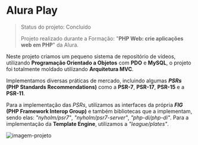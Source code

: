 # Alura Play

> Status do projeto: Concluído
> 
> Projeto realizado durante a Formação: "**PHP Web: crie aplicações web em PHP**" da Alura.

Neste projeto criamos um pequeno sistema de repositório de vídeos, utilizando **Programação Orientado a Objetos** com **PDO** e **MySQL**, o projeto foi totalmente moldado utilizando **Arquitetura MVC**.

Implementamos diversas práticas de mercado, incluindo algumas **_PSRs_ (PHP Standards Recommendations)** como a **PSR-7**, **PSR-17**, **PSR-15** e a **PSR-11**. 

Para a implementação das _PSRs_, utilizamos as interfaces da própria **_FIG_ (PHP Framework Interop Group)** e também bibliotecas que a implementam, sendo elas: _"nyholm/psr7"_, _"nyholm/psr7-server"_, _"php-di/php-di"_. Para a implementação da **Template Engine**, utilizamos a _"league/plates"_.

![imagem-projeto](https://i.imgur.com/ZCPR8Y4.png)
